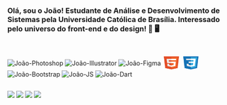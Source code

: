 ### Olá, sou o João! Estudante de Análise e Desenvolvimento de Sistemas pela Universidade Católica de Brasília. Interessado pelo universo do front-end e do design! 🎨 🖥 
##

<div style="display: inline_block"><br>
  <img align="center" alt="João-Photoshop" height="30" width="40"
src="https://cdn.jsdelivr.net/gh/devicons/devicon/icons/photoshop/photoshop-plain.svg">
  <img align="center" alt="João-Illustrator" height="30" width="40"
src="https://cdn.jsdelivr.net/gh/devicons/devicon/icons/illustrator/illustrator-plain.svg">
  <img align="center" alt="João-Figma" height="30" width="40"
src="https://cdn.jsdelivr.net/gh/devicons/devicon/icons/figma/figma-original.svg">
  <img align="center" alt="João-HTML" height="30" width="40" src="https://raw.githubusercontent.com/devicons/devicon/master/icons/html5/html5-original.svg">
  <img align="center" alt="João-CSS" height="30" width="40" src="https://raw.githubusercontent.com/devicons/devicon/master/icons/css3/css3-original.svg">
  <img align="center" alt="João-Bootstrap" height="30" width="40"
src="https://cdn.jsdelivr.net/gh/devicons/devicon/icons/bootstrap/bootstrap-original.svg">
  <img align="center" alt="João-JS" height="30" width="40"
src="https://cdn.jsdelivr.net/gh/devicons/devicon/icons/javascript/javascript-original.svg">
  <img align="center" alt="João-Dart" height="30" width="40"
src="https://cdn.jsdelivr.net/gh/devicons/devicon/icons/dart/dart-original.svg">
          
</div>

##
 
<div> 
  <a href="https://instagram.com/jaoboaventura" target="_blank"><img src="https://img.shields.io/badge/-Instagram-%23E4405F?style=for-the-badge&logo=instagram&logoColor=white" target="_blank"></a>
  <a href="https://www.linkedin.com/in/jaoboaventura" target="_blank"><img src="https://img.shields.io/badge/-LinkedIn-%230077B5?style=for-the-badge&logo=linkedin&logoColor=white" target="_blank"></a>
  <a href="https://wa.me/5533987237684?text=Ol%C3%A1%2C+Jo%C3%A3o%21+Encontrei+o+seu+perfil+no+GitHub." target="_blank"><img src="https://img.shields.io/badge/WhatsApp-25D366?style=for-the-badge&logo=whatsapp&logoColor=white" target="_blank"></a> 
  <a href = "mailto:jp.boaventura99@hotmail.com"><img src="https://img.shields.io/badge/Microsoft_Outlook-0078D4?style=for-the-badge&logo=microsoft-outlook&logoColor=white" target="_blank"></a>
  
</div>
